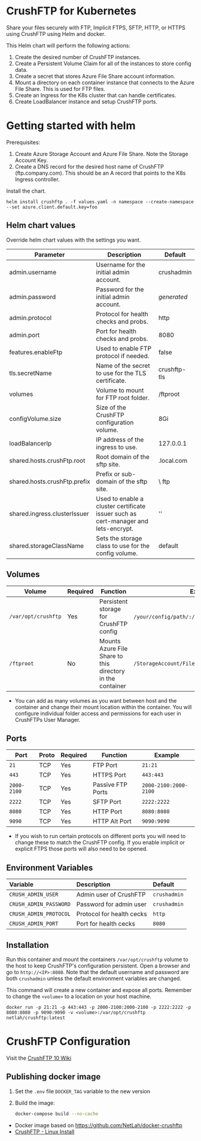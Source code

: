 # CrushFTP for Kubernetes

Share your files securely with FTP, Implicit FTPS, SFTP, HTTP, or HTTPS using CrushFTP using Helm and docker.

This Helm chart will perform the following actions:
1. Create the desired number of CrushFTP instances.
2. Create a Persistent Volume Claim for all of the instances to store config data.
3. Create a secret that stores Azure File Share account information.
4. Mount a directory on each container instance that connects to the Azure File Share.  This is used for FTP files.
5. Create an Ingress for the K8s cluster that can handle certificates.
6. Create LoadBalancer instance and setup CrushFTP ports.

# Getting started with helm

Prerequisites:
1. Create Azure Storage Account and Azure File Share.  Note the Storage Account Key.
2. Create a DNS record for the desired host name of CrushFTP (ftp.company.com).  This should be an A record that points to the K8s Ingress controller.

Install the chart.

```
helm install crushftp . -f values.yaml -n namespace --create-namespace --set azure.client.default.key=foo
```

## Helm chart values

Override helm chart values with the settings you want.

| Parameter                    | Description                                                                                             | Default      |
| ---------------------------- | ------------------------------------------------------------------------------------------------------- | ------------ |
| admin.username               | Username for the initial admin account.                                                                 | crushadmin   |
| admin.password               | Password for the initial admin account.                                                                 | *generated*  |
| admin.protocol               | Protocol for health checks and probs.                                                                   | http         |
| admin.port                   | Port for health checks and probs.                                                                       | 8080         |
| features.enableFtp           | Used to enable FTP protocol if needed.                                                                  | false        |
| tls.secretName               | Name of the secret to use for the TLS certificate.                                                      | crushftp-tls |
| volumes                      | Volume to mount for FTP root folder.                                                                    | /ftproot     |
| configVolume.size            | Size of the CrushFTP configuration volume.                                                              | 8Gi          |
| loadBalancerIp               | IP address of the ingress to use.                                                                       | 127.0.0.1    |
| shared.hosts.crushFtp.root   | Root domain of the sftp site.                                                                           | .local.com   |
| shared.hosts.crushFtp.prefix | Prefix or sub-domain of the sftp site.                                                                  | \ ftp        |
| shared.ingress.clusterIssuer | Used to enable a cluster certificate issuer such as cert-manager and lets-encrypt.                      | ''           |
| shared.storageClassName      | Sets the storage class to use for the config volume.                                                    | default      |

## Volumes

| Volume                | Required | Function                                                   | Example                                               |
| --------------------- | -------- | ---------------------------------------------------------- | ----------------------------------------------------- |
| `/var/opt/crushftp`   | Yes      | Persistent storage for CrushFTP config                     | `/your/config/path/:/var/opt/crushftp`.               |
| `/ftproot`            | No       | Mounts Azure File Share to this directory in the container | `/StorageAccount/FileShare/ShareName/:/ftproot`       |

* You can add as many volumes as you want between host and the container and change their mount location within the container. You will configure individual folder access and permissions for each user in CrushFTPs User Manager.

## Ports

| Port        | Proto | Required | Function          | Example               |
| ----------- | ----- | -------- | ----------------- | --------------------- |
| `21`        | TCP   | Yes      | FTP Port          | `21:21`               |
| `443`       | TCP   | Yes      | HTTPS Port        | `443:443`             |
| `2000-2100` | TCP   | Yes      | Passive FTP Ports | `2000-2100:2000-2100` |
| `2222`      | TCP   | Yes      | SFTP Port         | `2222:2222`           |
| `8080`      | TCP   | Yes      | HTTP Port         | `8080:8080`           |
| `9090`      | TCP   | Yes      | HTTP Alt Port     | `9090:9090`           |

* If you wish to run certain protocols on different ports you will need to change these to match the CrushFTP config. If you enable implicit or explicit FTPS those ports will also need to be opened.

## Environment Variables

| Variable               | Description               | Default      |
| :--------------------- | :------------------------ | :----------- |
| `CRUSH_ADMIN_USER`     | Admin user of CrushFTP    | `crushadmin` |
| `CRUSH_ADMIN_PASSWORD` | Password for admin user   | `crushadmin` |
| `CRUSH_ADMIN_PROTOCOL` | Protocol for health cecks | `http`       |
| `CRUSH_ADMIN_PORT`     | Port for health cecks     | `8080`       |

## Installation

Run this container and mount the containers `/var/opt/crushftp` volume to the host to keep CrushFTP's configuration persistent. Open a browser and go to `http://<IP>:8080`. Note that the default username and password are both `crushadmin` unless the default environment variables are changed.

This command will create a new container and expose all ports. Remember to change the `<volume>` to a location on your host machine.

```
docker run -p 21:21 -p 443:443 -p 2000-2100:2000-2100 -p 2222:2222 -p 8080:8080 -p 9090:9090 -v <volume>:/var/opt/crushftp netlah/crushftp:latest
```

# CrushFTP Configuration

Visit the [CrushFTP 10 Wiki](https://www.crushftp.com/crush10wiki/)


## Publishing docker image

1. Set the `.env` file `DOCKER_TAG` variable to the new version
2. Build the image:

    ```bash
    docker-compose build --no-cache
    ```

- Docker image based on https://github.com/NetLah/docker-crushftp
- [CrushFTP - Linux Install](https://www.crushftp.com/crush10wiki/Wiki.jsp?page=Linux%20Install)

